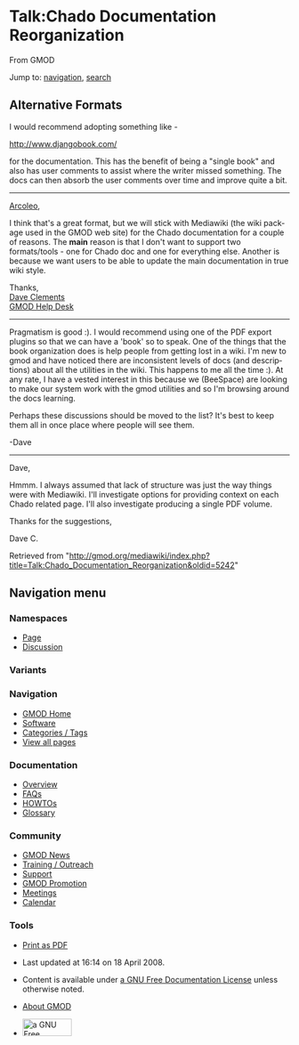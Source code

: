 <div id="mw-page-base" class="noprint">

</div>

<div id="mw-head-base" class="noprint">

</div>

<div id="content" class="mw-body" role="main">

<span id="top"></span>

<div id="mw-js-message" style="display:none;">

</div>



# <span dir="auto">Talk:Chado Documentation Reorganization</span>

<div id="bodyContent">

<div id="siteSub">

From GMOD

</div>

<div id="contentSub">

</div>

<div id="jump-to-nav" class="mw-jump">

Jump to: [navigation](#mw-navigation), [search](#p-search)

</div>

<div id="mw-content-text" class="mw-content-ltr" lang="en" dir="ltr">

## <span id="Alternative_Formats" class="mw-headline">Alternative Formats</span>

I would recommend adopting something like -

<a href="http://www.djangobook.com/" class="external free"
rel="nofollow">http://www.djangobook.com/</a>

for the documentation. This has the benefit of being a "single book" and
also has user comments to assist where the writer missed something. The
docs can then absorb the user comments over time and improve quite a
bit.

------------------------------------------------------------------------

<a
href="http://gmod.org/mediawiki/index.php?title=User:Arcoleo&amp;action=edit&amp;redlink=1"
class="new" title="User:Arcoleo (page does not exist)">Arcoleo</a>,

I think that's a great format, but we will stick with Mediawiki (the
wiki package used in the GMOD web site) for the Chado documentation for
a couple of reasons. The **main** reason is that I don't want to support
two formats/tools - one for Chado doc and one for everything else.
Another is because we want users to be able to update the main
documentation in true wiki style.

Thanks,  
[Dave Clements](User:Clements "User:Clements")  
[GMOD Help Desk](GMOD_Help_Desk "GMOD Help Desk")

------------------------------------------------------------------------

Pragmatism is good :). I would recommend using one of the PDF export
plugins so that we can have a 'book' so to speak. One of the things that
the book organization does is help people from getting lost in a wiki.
I'm new to gmod and have noticed there are inconsistent levels of docs
(and descriptions) about all the utilities in the wiki. This happens to
me all the time :). At any rate, I have a vested interest in this
because we (BeeSpace) are looking to make our system work with the gmod
utilities and so I'm browsing around the docs learning.

Perhaps these discussions should be moved to the list? It's best to keep
them all in once place where people will see them.

-Dave

------------------------------------------------------------------------

Dave,

Hmmm. I always assumed that lack of structure was just the way things
were with Mediawiki. I'll investigate options for providing context on
each Chado related page. I'll also investigate producing a single PDF
volume.

Thanks for the suggestions,

Dave C.

</div>

<div class="printfooter">

Retrieved from
"<http://gmod.org/mediawiki/index.php?title=Talk:Chado_Documentation_Reorganization&oldid=5242>"

</div>

<div id="catlinks" class="catlinks catlinks-allhidden">

</div>

<div class="visualClear">

</div>

</div>

</div>

<div id="mw-navigation">

## Navigation menu

<div id="mw-head">



<div id="left-navigation">

<div id="p-namespaces" class="vectorTabs" role="navigation"
aria-labelledby="p-namespaces-label">

### Namespaces

- <span id="ca-nstab-main"><a href="Chado_Documentation_Reorganization" accesskey="c"
  title="View the content page [c]">Page</a></span>
- <span id="ca-talk"><a href="Talk:Chado_Documentation_Reorganization" accesskey="t"
  title="Discussion about the content page [t]">Discussion</a></span>

</div>

<div id="p-variants" class="vectorMenu emptyPortlet" role="navigation"
aria-labelledby="p-variants-label">

### 

### Variants[](#)

<div class="menu">

</div>

</div>

</div>

<div id="right-navigation">





</div>



</div>

</div>

</div>

<div id="mw-panel">

<div id="p-logo" role="banner">

<a href="Main_Page"
style="background-image: url(../images/GMOD-cogs.png);"
title="Visit the main page"></a>

</div>

<div id="p-Navigation" class="portal" role="navigation"
aria-labelledby="p-Navigation-label">

### Navigation

<div class="body">

- <span id="n-GMOD-Home">[GMOD Home](Main_Page)</span>
- <span id="n-Software">[Software](GMOD_Components)</span>
- <span id="n-Categories-.2F-Tags">[Categories /
  Tags](Categories)</span>
- <span id="n-View-all-pages">[View all pages](Special:AllPages)</span>

</div>

</div>

<div id="p-Documentation" class="portal" role="navigation"
aria-labelledby="p-Documentation-label">

### Documentation

<div class="body">

- <span id="n-Overview">[Overview](Overview)</span>
- <span id="n-FAQs">[FAQs](Category:FAQ)</span>
- <span id="n-HOWTOs">[HOWTOs](Category:HOWTO)</span>
- <span id="n-Glossary">[Glossary](Glossary)</span>

</div>

</div>

<div id="p-Community" class="portal" role="navigation"
aria-labelledby="p-Community-label">

### Community

<div class="body">

- <span id="n-GMOD-News">[GMOD News](GMOD_News)</span>
- <span id="n-Training-.2F-Outreach">[Training /
  Outreach](Training_and_Outreach)</span>
- <span id="n-Support">[Support](Support)</span>
- <span id="n-GMOD-Promotion">[GMOD Promotion](GMOD_Promotion)</span>
- <span id="n-Meetings">[Meetings](Meetings)</span>
- <span id="n-Calendar">[Calendar](Calendar)</span>

</div>

</div>

<div id="p-tb" class="portal" role="navigation"
aria-labelledby="p-tb-label">

### Tools

<div class="body">


- <span id="t-pdf">[Print as
  PDF](http://gmod.org/mediawiki/index.php?title=Special:PdfPrint&page=Talk:Chado_Documentation_Reorganization)</span>

</div>

</div>

</div>

</div>

<div id="footer" role="contentinfo">

- <span id="footer-info-lastmod">Last updated at 16:14 on 18 April
  2008.</span>
<!-- - <span id="footer-info-viewcount">6,806 page views.</span> -->
- <span id="footer-info-copyright">Content is available under
  <a href="http://www.gnu.org/licenses/fdl-1.3.html" class="external"
  rel="nofollow">a GNU Free Documentation License</a> unless otherwise
  noted.</span>

<!-- -->

- <span id="footer-places-about">[About
  GMOD](GMOD:About "GMOD:About")</span>

<!-- -->

- <span id="footer-copyrightico">[<img src="http://www.gnu.org/graphics/gfdl-logo-small.png" width="88"
  height="31" alt="a GNU Free Documentation License" />](http://www.gnu.org/licenses/fdl-1.3.html)</span>


<div style="clear:both">

</div>

</div>
